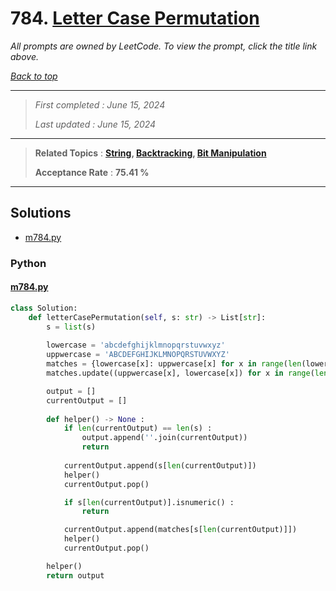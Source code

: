 # 784. [Letter Case Permutation](<https://leetcode.com/problems/letter-case-permutation>)

*All prompts are owned by LeetCode. To view the prompt, click the title link above.*

*[Back to top](<../README.md>)*

------

> *First completed : June 15, 2024*
>
> *Last updated : June 15, 2024*

------

> **Related Topics** : **[String](<by_topic/String.md>), [Backtracking](<by_topic/Backtracking.md>), [Bit Manipulation](<by_topic/Bit Manipulation.md>)**
>
> **Acceptance Rate** : **75.41 %**

------

## Solutions

- [m784.py](<../my-submissions/m784.py>)
### Python
#### [m784.py](<../my-submissions/m784.py>)
```Python
class Solution:
    def letterCasePermutation(self, s: str) -> List[str]:
        s = list(s)
        
        lowercase = 'abcdefghijklmnopqrstuvwxyz'
        uppwercase = 'ABCDEFGHIJKLMNOPQRSTUVWXYZ'
        matches = {lowercase[x]: uppwercase[x] for x in range(len(lowercase))}
        matches.update((uppwercase[x], lowercase[x]) for x in range(len(lowercase)))

        output = []
        currentOutput = []
        
        def helper() -> None :
            if len(currentOutput) == len(s) :
                output.append(''.join(currentOutput))
                return
            
            currentOutput.append(s[len(currentOutput)])
            helper()
            currentOutput.pop()

            if s[len(currentOutput)].isnumeric() :
                return

            currentOutput.append(matches[s[len(currentOutput)]])
            helper()
            currentOutput.pop()

        helper()
        return output
```

